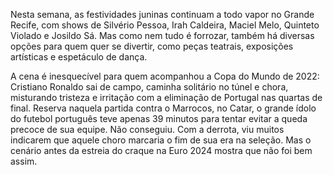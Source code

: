 Nesta semana, as festividades juninas continuam a todo vapor no Grande Recife, com shows de Silvério Pessoa, Irah Caldeira, Maciel Melo, Quinteto Violado e Josildo Sá. Mas como nem tudo é forrozar, também há diversas opções para quem quer se divertir, como peças teatrais, exposições artísticas e espetáculo de dança.

A cena é inesquecível para quem acompanhou a Copa do Mundo de 2022: Cristiano Ronaldo sai de campo, caminha solitário no túnel e chora, misturando tristeza e irritação com a eliminação de Portugal nas quartas de final. Reserva naquela partida contra o Marrocos, no Catar, o grande ídolo do futebol português teve apenas 39 minutos para tentar evitar a queda precoce de sua equipe. Não conseguiu. Com a derrota, viu muitos indicarem que aquele choro marcaria o fim de sua era na seleção. Mas o cenário antes da estreia do craque na Euro 2024 mostra que não foi bem assim.
